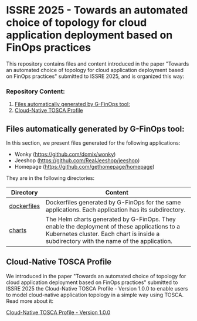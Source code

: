 # ISSRE 2025 - Towards an automated choice of topology for cloud application deployment based on FinOps practices

This repository contains files and content introduced in the paper "Towards an automated choice of topology for cloud application deployment based on FinOps practices" submitted to ISSRE 2025, and is organized this way:

### Repository Content:

1. [Files automatically generated by G-FinOps tool:](#files-automatically-generated-by-g-finops-tool)
2. [Cloud-Native TOSCA Profile](#cloud-native-tosca-profile)

## Files automatically generated by G-FinOps tool:

In this section, we present files generated for the following applications:

- Wonky (https://github.com/domix/wonky)
- Jeeshop (https://github.com/RealJeeshop/jeeshop)
- Homepage (https://github.com/gethomepage/homepage)

They are in the following directories:

| Directory                     | Content                                                                                                                                                                                |
| ----------------------------- | -------------------------------------------------------------------------------------------------------------------------------------------------------------------------------------- |
| [dockerfiles](./dockerfiles/) | Dockerfiles generated by G-FinOps for the same applications. Each application has its subdirectory.                                                                                    |
| [charts](./charts/)           | The Helm charts generated by G-FinOps. They enable the deployment of these applications to a Kubernetes cluster. Each chart is inside a subdirectory with the name of the application. |

## Cloud-Native TOSCA Profile

We introduced in the paper "Towards an automated choice of topology for cloud application deployment based on FinOps practices" submitted to ISSRE 2025 the Cloud-Native TOSCA Profile - Version 1.0.0 to enable users to model cloud-native application topology in a simple way using TOSCA. Read more about it:

[Cloud-Native TOSCA Profile - Version 1.0.0](./cloud-native-tosca-profile/README.md)
